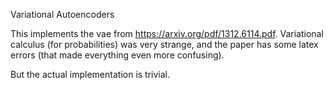 Variational Autoencoders

This implements the vae from https://arxiv.org/pdf/1312.6114.pdf. 
Variational calculus (for probabilities) was very strange,
and the paper has some latex errors (that made everything even more confusing). 

But the actual implementation is trivial.
